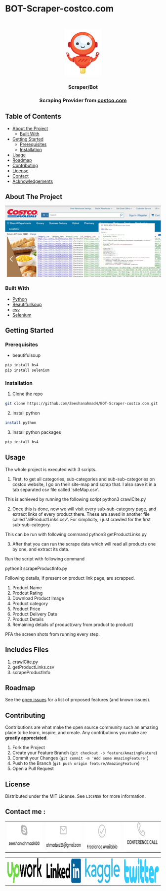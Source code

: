 # BOT-Scraper-costco.com



<!-- PROJECT LOGO -->
<br />
<p align="center">
  <a href="https://github.com/Zeeshanahmad4/BOT--Hydrafacial">
    <img src="https://github.com/Zeeshanahmad4/BOT--Hydrafacial/blob/master/208498-OZT9V0-402.png" alt="Logo" width="120" height="150">
  </a>
  <h3 align="center">Scraper/Bot</h3>
  <h3 align="center">Scraping Provider from <a href="https://costco.com/"> costco.com </a> </h3>
</p>



<!-- TABLE OF CONTENTS -->
## Table of Contents

* [About the Project](#about-the-project)
  * [Built With](#built-with)
* [Getting Started](#getting-started)
  * [Prerequisites](#prerequisites)
  * [Installation](#installation)
* [Usage](#usage)
* [Roadmap](#roadmap)
* [Contributing](#contributing)
* [License](#license)
* [Contact](#contact)
* [Acknowledgements](#acknowledgements)

<!-- ABOUT THE PROJECT -->
## About The Project
![Product Name Screen Shot](https://github.com/Zeeshanahmad4/BOT-Scraper-costco.com/blob/master/hjjhjjhhghgcghdhfdhgd.jpg)


### Built With
* [Python](https://www.python.org/)
* [Beautifullsoup](https://www.crummy.com/software/BeautifulSoup/bs4/doc/)
* [csv](https://en.wikipedia.org/wiki/Comma-separated_values)
* [Selenium](https://en.wikipedia.org/wiki/Comma-separated_values)

<!-- GETTING STARTED -->
## Getting Started

### Prerequisites
* beautifulsoup
```sh
pip install bs4
pip install selenium
```


### Installation
1. Clone the repo
```sh
git clone https://github.com/Zeeshanahmad4/BOT-Scraper-costco.com.git
```
2. Install python 
```sh
install python
```
3. Install python packages
```sh
pip install bs4
```

<!-- USAGE EXAMPLES -->
## Usage
The whole project is executed with 3 scripts.

1) First, to get all categories, sub-categories and sub-sub-categories on costco website, I go on their site-map and scrap that.
I also save it in a tab separated csv file called 'siteMap.csv'.

This is achieved by running the following script
python3 crawlCite.py

2) Once this is done, now we will visit every sub-sub-category page, and extract links of every product there. These are saved in
another file called 'allProductLinks.csv'. For simplicity, i just crawled for the first sub-sub-category.

This can be run with following command
python3 getProductLinks.py

3) After that you can run the scrape data which will read all products one by one, and extract its data.

Run the script with following command

python3 scrapeProductInfo.py

Following details, if present on product link page, are scrapped.

1) Product Name
2) Prodcut Rating
3) Download Product Image
4) Product category
5) Product Price
6) Product Delivery Date
7) Product Details
8) Remaining details of product(vary from product to product)


PFA the screen shots from running every step.


## Includes Files
1. crawlCite.py
2. getProductLinks.csv
3. scrapeProductInfo

<!-- ROADMAP -->
## Roadmap
See the [open issues](https://github.com/Zeeshanahmad4/BOT-Scraper-costco.com/issues) for a list of proposed features (and known issues).

<!-- CONTRIBUTING -->
## Contributing

Contributions are what make the open source community such an amazing place to be learn, inspire, and create. Any contributions you make are **greatly appreciated**.

1. Fork the Project
2. Create your Feature Branch (`git checkout -b feature/AmazingFeature`)
3. Commit your Changes (`git commit -m 'Add some AmazingFeature'`)
4. Push to the Branch (`git push origin feature/AmazingFeature`)
5. Open a Pull Request

<!-- LICENSE -->
## License
Distributed under the MIT License. See `LICENSE` for more information.

<!-- CONTACT -->
## Contact me :

<table>
  <tr>
    <th>
      <ahref="http://zeeshanahmad.me/" >
    <img src="https://github.com/Zeeshanahmad4/My-Path-to-Python/blob/master/multimedia/edit1.jpg" alt="Logo" width="182" height="90">
 </a> </th>
    <th>
      <a href="http://zeeshanahmad.me/">
    <img src="https://github.com/Zeeshanahmad4/My-Path-to-Python/blob/master/multimedia/edit2.jpg" alt="Logo" width="182" height="90">
 </a> </th>
    <th>
      <a href="http://zeeshanahmad.me/">
    <img src="https://github.com/Zeeshanahmad4/My-Path-to-Python/blob/master/multimedia/edit3.jpg" alt="Logo" width="182" height="90">
 </a> </th>
    <th>
      <a href="http://zeeshanahmad.me/">
    <img src="https://github.com/Zeeshanahmad4/My-Path-to-Python/blob/master/multimedia/edit4.jpg" alt="Logo" width="182  " height="90">
 </a> </th>
    </tr>
 </table>
<table>
  <tr>
    <th>
      <a href="https://www.upwork.com/freelancers/~0180a61cf01f9bc71d" >
    <img src="https://github.com/Zeeshanahmad4/My-Path-to-Python/blob/master/multimedia/download.png" alt="Logo" width="182" height="80">
 </a> </th>
    <th>
      <a href="https://www.linkedin.com/in/zeeshan-ahmad-87098b105/">
    <img src="https://github.com/Zeeshanahmad4/My-Path-to-Python/blob/master/multimedia/linked-in-3200.jpg" alt="Logo" width="182" height="80">
 </a> </th>
    <th>
      <a href="https://www.kaggle.com/zeeshanahmad4">
    <img src="https://github.com/Zeeshanahmad4/My-Path-to-Python/blob/master/multimedia/Kaggle_logo.png" alt="Logo" width="182" height="80">
 </a> </th>
    <th>
      <a href="https://twitter.com/Zeeshan_Ahmad6">
    <img src="https://github.com/Zeeshanahmad4/My-Path-to-Python/blob/master/multimedia/twitter-logo-png-open-2000.png" alt="Logo" width="182" height="80">
 </a> </th>
    </tr>
 </table>






